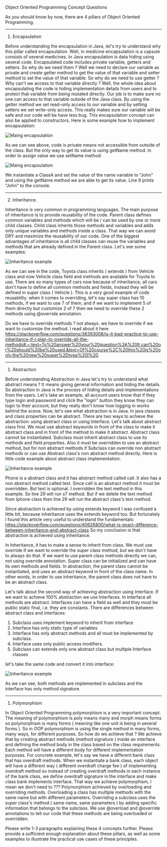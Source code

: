 Object Oriented Programming Concept Questions

As you should know by now, there are 4 pillars of Object Oriented Programming.

********************
1. Encapsulation

Before understanding the encapsulation in Java, let's try to understand why this pillar called encapsulation. Well, in medicine encapsulation is a capsule consists of several medicines. In Java encapsulation is data hiding using several code. Encapsulated code includes private variable, getters and setters. So why do we need them ? Well we need to declare our variable as private and create getter method to get the value of that variable and setter method to set the value of that variable. So why do we need to use getter ? Why can't we access to that variable directly ? Well, the whole idea about encapsulating the code is hiding implementation details from users and to protect that variable from being mutated directly. Our job is to make sure no one can access to that variable outside of the Java class. By using the getter method we set read-only access to our variable and by setting setters we set write-only access. This really makes sure our variable will be safe and our code will be have less bug. This encapsulation concept can also be applied to constructors. Here is some example how to implement encapsulation:

![Maing encapsulation](Materials/encap_classA.png)

 As we can see above, code is private means not accessible from outside of the class. But the only way to get its value is using getName method. In order to assign value we use setName method:

![Maing encapsulation](Materials/encap_main.png)

We instantiate a ClassA and set the value of the name variable to "John" and using the getName method we are able to get its value. Line 9 prints "John" to the console.

********************
2. Inheritance.

Inheritance is very common in programming languages. The main purpose of inheritance is to provide reusability of the code. Parent class defines common variables and methods which will be / can be used by one or more child classes. Child class inherits those methods and variables and adds only unique variables and methods inside a class. That way we can avoid DRY and maximize the reusability of our code. One of the biggest advantages of inheritance is all child classes can reuse the variables and methods that are already defined in the Parent class. Let's see some examples:

![Inheritance example](Materials/inher1.png)

As we can see in the code, Toyota class inherits ( extends ) from Vehicle class and now Vehicle class field and methods are available for Toyota to use. There are so many types of cars now because of inheritance, all cars don't have to define all common methods and fields, instead they will be defined in super class ( Vehicle ). This is a very good example of code reusability.
when it comes to overriding, let's say super class has 10 methods, if we want to use 7 of them, and if we want to implement 5 of them directly but customize 2 of 7 then we need to override these 2 methods using @override annotation. 

Do we have to override methods ? not always. we have to override if we want to customize the method.
I read about it here https://stackoverflow.com/questions/36393008/is-it-bad-practice-to-use-inheritance-if-i-plan-to-override-all-the-methods#:~:text=To%20answer%20your%20question%3A%20It,can%20or%20should%20be%20used.&text=Of%20course%2C%20this%20is%20only,the%20new%20super%2Dtype%20I%20.




********************
1. Abstraction

Before understanding Abstraction in Java let's try to understand what abstract means ? It means giving general information and hiding the details. So abstraction in Java is the process of hiding details and implementations from the users. Let's take an example, all account users know that if they type login and password and click the "login" button they  know they can login to their account, but they really don't know how logging in works behind the scene. 
Now, let's see what abstraction is in Java. In java classes and class properties can be abstract. There are two ways to achieve the abstraction: using abstract class or using Interface. Let's talk about abstract class first.
We must use abstract keywords in front of the class to make it abstract class and in front of the method to make it abstract. Abstract class cannot be instantiated. Subclass must inherit abstract class to use its methods and field properties. Also it must be overridden to use an abstract method, but for non abstract methods if Subclass can override non abstract methods or can use Abstract class's non abstract method directly. Here is little code example about abstract class implementation:

![Inheritance example](Materials/abstr2.png)

Phone is a abstract class and it has abstract method called call. It also has a non abstract method called text. Since call is an abstract method it must be overridden. But text is optional. I overridden the text method in this example. So line 29 will run x7 method. But if we delete the text method from Iphone class then line 29 will run the abstract class's text method.

Since abstraction is achieved by using extends keyword I was confused a little bit, because inheritance uses the extends keyword too. But fortunately I found this article very useful to understand the fundamentals:
https://stackoverflow.com/questions/40626800/what-is-exact-difference-between-inheritance-and-abstract-class
So my conclusion is that abstraction is achieved using inheritance.



In Inheritance, it has to make a sense to inherit from class. We must use override if we want to override the super class method, but we don't have to always do that. If we want to use parent class methods directly we can, not using override annotation. Super class can be initialized and can have its own methods and fields.
In abstraction, the parent class cannot be instantiated, and uses an abstract keyword in front of the class name. In other words, in order to use inheritance, the parent class does not have to be an abstract class.


Let's talk about the second way of achieving abstraction using Interface. If we want to achieve 100% abstraction we use Interfaces. In Interface all methods are abstract. Interfaces can have a field as well and they must be public static final, i.e. they are constants. There are differences between abstract class and interfaces:
1. Subclass uses implement keyword to inherit from interface
2. Interface has only static type of variables
3. Interface has only abstract methods and all must be implemented by subclass.
4. Interface uses only public access modifiers.
5. Subclass can extends only one abstract class but multiple Interface classes

let's take the same code and convert it into interface:

![Inheritance example](Materials/interface1.png)

As we can see, both methods are implemented in subclass and the interface has only method signature.




********************
1. Polymorphism

In Object Oriented Programming polymorphism is a very important concept. The meaning of polymorphism is poly means many and morph means forms so polymorphism is many forms ( meaning like one unit is being in several forms ). So in OOP polymorphism is using the single method in many forms, many ways, for different purposes. So how do we achieve that ? We achieve that by creating abstract methods (method signature ) inside an interface and defining the method body in the class based on the class requirements. Each method will have a different body for different implementation purposes.
For concrete example, let's say we have a different bank class that has overdraft methods. When we instantiate a bank class, each object will have a different way ( different overdraft charge fee ) of implementing overdraft method so instead of creating overdraft methods in each instance of the bank class, we define overdraft signature in the interface and make class bank implements interface. That way we achieve polymorphism, I mean we don't need to ???
Polymorphism achieved by overloading and overriding methods.
   Overloading a class has multiple methods with the same name but with different parameters.
   Overriding a subclass uses the super class's method ( same name, same parameters ) by adding specific information that belongs to the subclass.
   We use @overload and @override annotations to tell our code that these methods are being overloaded or overridden. 
 






Please write 1-3 paragraphs explaining these 4 concepts further.  Please provide a sufficient enough explanation about these pillars, as well as some examples to illustrate the practical use cases of these principles. 




